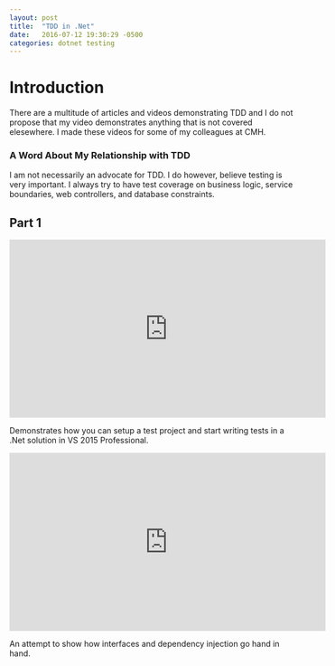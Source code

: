 ```yaml
---
layout: post
title:  "TDD in .Net"
date:   2016-07-12 19:30:29 -0500
categories: dotnet testing
---
```

# Introduction

There are a multitude of articles and videos demonstrating TDD and I do not propose that my video demonstrates anything that is not covered elesewhere.
I made these videos for some of my colleagues at CMH.

### A Word About My Relationship with TDD

I am not necessarily an advocate for TDD. I do however, believe testing is very important. 
I always try to have test coverage on business logic, service boundaries, web controllers, and database constraints.

## Part 1 

<iframe width="560" height="315" src="https://www.youtube.com/embed/sSeB1M11oKA" frameborder="0" allowfullscreen></iframe>

Demonstrates how you can setup a test project and start writing tests in a .Net solution in VS 2015 Professional.

<iframe width="560" height="315" src="https://www.youtube.com/embed/_a0CHfKuR84" frameborder="0" allowfullscreen></iframe>

An attempt to show how interfaces and dependency injection go hand in hand.
